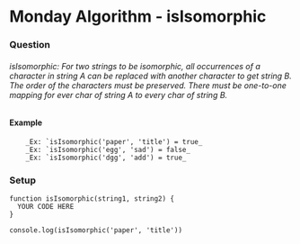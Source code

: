 # Monday Algorithm - isIsomorphic

### Question

###### isIsomorphic: For two strings to be isomorphic, all occurrences of a character in string A can be replaced with another character to get string B. The order of the characters must be preserved. There must be one-to-one mapping for ever char of string A to every char of string B.

#### Example

        _Ex: `isIsomorphic('paper', 'title') = true_
        _Ex: `isIsomorphic('egg', 'sad') = false_
        _Ex: `isIsomorphic('dgg', 'add') = true_

### Setup
```
function isIsomorphic(string1, string2) {
  YOUR CODE HERE
}

console.log(isIsomorphic('paper', 'title'))
```
